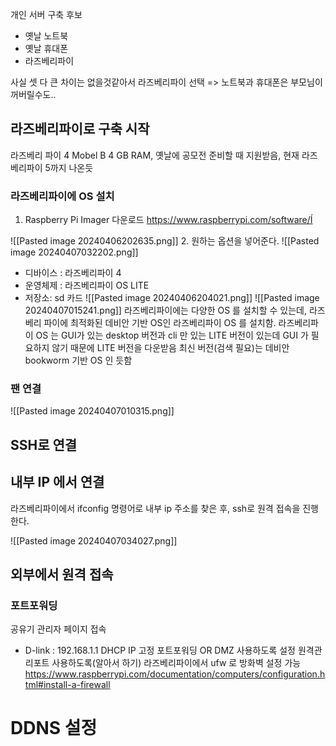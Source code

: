 
개인 서버 구축 후보
- 옛날 노트북
- 옛날 휴대폰
- 라즈베리파이

사실 셋 다 큰 차이는 없을것같아서 라즈베리파이 선택 => 노트북과 휴대폰은 부모님이 꺼버릴수도..

## 라즈베리파이로 구축 시작

라즈베리 파이 4 Mobel B 4 GB RAM, 옛날에 공모전 준비할 때 지원받음, 현재 라즈베리파이 5까지 나온듯

### 라즈베리파이에 OS 설치

1. Raspberry Pi Imager 다운로드
https://www.raspberrypi.com/software/Í

![[Pasted image 20240406202635.png]]
2. 원하는 옵션을 넣어준다.
![[Pasted image 20240407032202.png]]
- 디바이스 : 라즈베리파이 4
- 운영체제 : 라즈베리파이 OS LITE
- 저장소: sd 카드
![[Pasted image 20240406204021.png]]
![[Pasted image 20240407015241.png]]
라즈베리파이에는 다양한 OS 를 설치할 수 있는데, 라즈베리 파이에 최적화된 데비안 기반 OS인 라즈베리파이 OS 를 설치함. 라즈베리파이 OS 는 GUI가 있는 desktop 버전과 cli 만 있는 LITE 버전이 있는데 GUI 가 필요하지 않기 때문에 LITE 버전을 다운받음
최신 버전(검색 필요)는 데비안 bookworm 기반 OS 인 듯함

### 팬 연결
![[Pasted image 20240407010315.png]]

## SSH로 연결
## 내부 IP 에서 연결
라즈베리파이에서 ifconfig 명령어로 내부 ip 주소를 찾은 후, ssh로 원격 접속을 진행한다.

![[Pasted image 20240407034027.png]]

## 외부에서 원격 **접속**

### 포트포워딩
공유기 관리자 페이지 접속
- D-link : 192.168.1.1
DHCP IP 고정
포트포워딩 OR DMZ 사용하도록 설정
원격관리포트 사용하도록(알아서 하기)
 라즈베리파이에서 ufw 로 방화벽 설정 가능
https://www.raspberrypi.com/documentation/computers/configuration.html#install-a-firewall
# DDNS 설정
